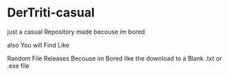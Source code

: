 # DerTriti-casual
just a casual Repository made becouse im bored

also You will Find Like

Random File Releases Becouse im Bored like the download to a Blank .txt or .exe file
